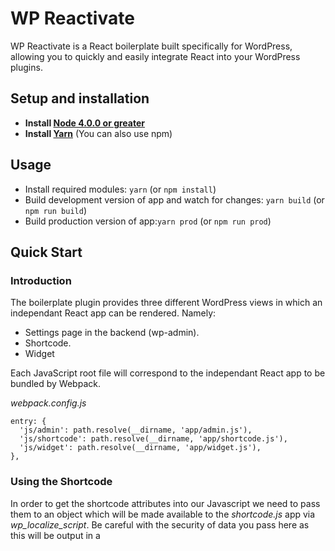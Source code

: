 # WP Reactivate

WP Reactivate is a React boilerplate built specifically for WordPress, allowing you to quickly and easily integrate React into your WordPress plugins.

## Setup and installation
* **Install [Node 4.0.0 or greater](https://nodejs.org)**
* **Install [Yarn](https://yarnpkg.com/en/docs/install)** (You can also use npm)

## Usage
* Install required modules: `yarn` (or `npm install`)
* Build development version of app and watch for changes: `yarn build` (or `npm run build`)
* Build production version of app:`yarn prod` (or `npm run prod`)

## Quick Start
### Introduction
The boilerplate plugin provides three different WordPress views in which an independant React app can be rendered. Namely:

- Settings page in the backend (wp-admin).
- Shortcode.
- Widget

Each JavaScript root file will correspond to the independant React app to be bundled by Webpack.

*webpack.config.js*
```javascript=6
entry: {
  'js/admin': path.resolve(__dirname, 'app/admin.js'),
  'js/shortcode': path.resolve(__dirname, 'app/shortcode.js'),
  'js/widget': path.resolve(__dirname, 'app/widget.js'),
},
```
  
### Using the Shortcode
In order to get the shortcode attributes into our Javascript we need to pass them to an object which will be made available to the *shortcode.js* app via *wp_localize_script*. Be careful with the security of data you pass here as this will be output in a <script> tag in the rendered html.
  
*includes/class-wpr-shortcode.php*
```php=79
public function shortcode( $atts ) {
  wp_enqueue_script( $this->plugin_slug . '-shortcode-script' );
  wp_enqueue_style( $this->plugin_slug . '-shortcode-style' );

  $object = shortcode_atts( array(
    'title'       => 'Hello world',
  ), $atts, 'wp-reactivate' );

  wp_localize_script( $this->plugin_slug . '-shortcode-script', 'wpr_object', $object );

  ?><div id="wp-reactivate-shortcode"></div><?php
}
```

### Using the Widget
In order to get the widget options into our Javascript we need to pass them to an object which will be made available to the *widget.js* app via *wp_localize_script*.
  
*includes/class-wpr-widget.php*
```php=41
public function widget( $args, $instance ) {
  wp_enqueue_script( $this->plugin_slug . '-widget-script', plugins_url( 'assets/js/widget.js', dirname( __FILE__ ) ), array( 'jquery' ), $this->version );

  $object = array(
    'title'       => $instance['title'],
  );

  wp_localize_script( $this->plugin_slug . '-widget-script', 'wpr_object', $object );

  echo $args['before_widget'];

  ?><div id="wp-reactivate-widget"></div><?php

  echo $args['after_widget'];
}
```

## Technologies
| **Tech** | **Description** |
|----------|-------|
|  [React](https://facebook.github.io/react/)  |   A JavaScript library for building user interfaces. |
|  [Babel](http://babeljs.io) |  Compiles next generation JS features to ES5. Enjoy the new version of JavaScript, today. |
| [Webpack](http://webpack.js.org) | For bundling our JavaScript assets. |
| [ESLint](http://eslint.org/)| Pluggable linting utility for JavaScript and JSX  |

## Tutorials

## Credits
*Created by [Pangolin](https://gopangolin.com)*